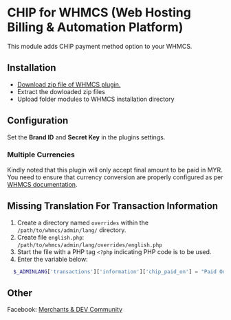 # CHIP for WHMCS (Web Hosting Billing & Automation Platform)

This module adds CHIP payment method option to your WHMCS.

## Installation

* [Download zip file of WHMCS plugin.](https://github.com/CHIPAsia/chip-for-whmcs/archive/main.zip)
* Extract the dowloaded zip files
* Upload folder modules to WHMCS installation directory

## Configuration

Set the **Brand ID** and **Secret Key** in the plugins settings.

### Multiple Currencies

Kindly noted that this plugin will only accept final amount to be paid in MYR. You need to ensure that currency conversion are properly configured as per [WHMCS documentation](https://docs.whmcs.com/Currencies).

## Missing Translation For Transaction Information

1. Create a directory named `overrides` within the `/path/to/whmcs/admin/lang/` directory.
1. Create file `english.php`: `/path/to/whmcs/admin/lang/overrides/english.php`
1. Start the file with a PHP tag `<?php` indicating PHP code is to be used.
1. Enter the variable below:

  ```php
    $_ADMINLANG['transactions']['information']['chip_paid_on'] = "Paid On";
  ```

## Other

Facebook: [Merchants & DEV Community](https://www.facebook.com/groups/3210496372558088)